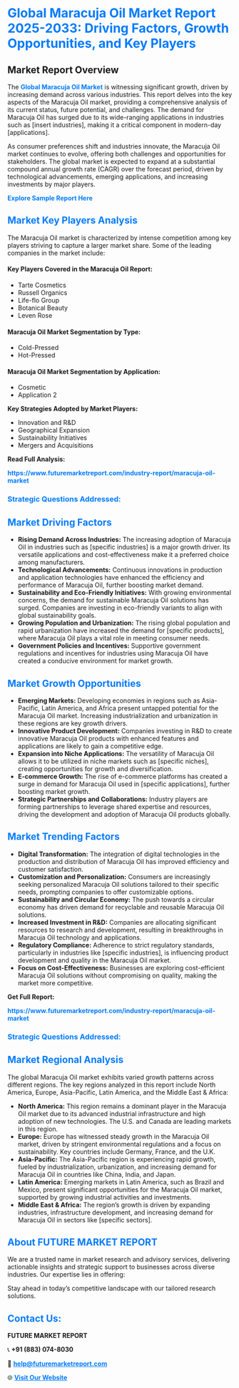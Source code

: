 <h1 style="color: #007BFF;">Global Maracuja Oil Market Report 2025-2033: Driving Factors, Growth Opportunities, and Key Players</h1>

<section id="overview">
<h2>Market Report Overview</h2>
<p>The <a href="https://www.futuremarketreport.com/industry-report/maracuja-oil-market" style="color: #007BFF; text-decoration: none;"><strong>Global Maracuja Oil Market</strong></a> is witnessing significant growth, driven by increasing demand across various industries. This report delves into the key aspects of the Maracuja Oil market, providing a comprehensive analysis of its current status, future potential, and challenges. The demand for Maracuja Oil has surged due to its wide-ranging applications in industries such as [insert industries], making it a critical component in modern-day [applications].</p>
<p>As consumer preferences shift and industries innovate, the Maracuja Oil market continues to evolve, offering both challenges and opportunities for stakeholders. The global market is expected to expand at a substantial compound annual growth rate (CAGR) over the forecast period, driven by technological advancements, emerging applications, and increasing investments by major players.</p>
</section>

<section id="overview">
<p><a href="https://www.futuremarketreport.com/request-sample/reportId=88473" style="color: #007BFF; text-decoration: none;"><strong>Explore Sample Report Here</strong></a></p>
</section>

<section id="key-players">
<h2 style="color: #007BFF;">Market Key Players Analysis</h2>
<p>The Maracuja Oil market is characterized by intense competition among key players striving to capture a larger market share. Some of the leading companies in the market include:</p>
<h4>Key Players Covered in the Maracuja Oil Report:</h4>
<ul><li>Tarte Cosmetics</li><li>Russell Organics</li><li>Life-flo Group</li><li>Botanical Beauty</li><li>Leven Rose</li></ul>
<h4>Maracuja Oil Market Segmentation by Type:</h4>
<ul><li>Cold-Pressed</li><li>Hot-Pressed</li></ul>

<h4>Maracuja Oil Market Segmentation by Application:</h4>
<ul><li>Cosmetic</li><li>Application 2</li></ul>
<p><strong>Key Strategies Adopted by Market Players:</strong></p>
<ul>
<li>Innovation and R&D</li>
<li>Geographical Expansion</li>
<li>Sustainability Initiatives</li>
<li>Mergers and Acquisitions</li>
</ul>
</section>

<section>
<p><strong>Read Full Analysis: </strong></p><a href="https://www.futuremarketreport.com/industry-report/maracuja-oil-market" style="color: #007BFF; text-decoration: none;"><strong>https://www.futuremarketreport.com/industry-report/maracuja-oil-market</strong></a>
<h3 style="color: #007BFF;">Strategic Questions Addressed:</h3>
</section>

<section id="driving-factors">
<h2 style="color: #007BFF;">Market Driving Factors</h2>
<ul>
<li><strong>Rising Demand Across Industries:</strong> The increasing adoption of Maracuja Oil in industries such as [specific industries] is a major growth driver. Its versatile applications and cost-effectiveness make it a preferred choice among manufacturers.</li>
<li><strong>Technological Advancements:</strong> Continuous innovations in production and application technologies have enhanced the efficiency and performance of Maracuja Oil, further boosting market demand.</li>
<li><strong>Sustainability and Eco-Friendly Initiatives:</strong> With growing environmental concerns, the demand for sustainable Maracuja Oil solutions has surged. Companies are investing in eco-friendly variants to align with global sustainability goals.</li>
<li><strong>Growing Population and Urbanization:</strong> The rising global population and rapid urbanization have increased the demand for [specific products], where Maracuja Oil plays a vital role in meeting consumer needs.</li>
<li><strong>Government Policies and Incentives:</strong> Supportive government regulations and incentives for industries using Maracuja Oil have created a conducive environment for market growth.</li>
</ul>
</section>

<section id="growth-opportunities">
<h2 style="color: #007BFF;">Market Growth Opportunities</h2>
<ul>
<li><strong>Emerging Markets:</strong> Developing economies in regions such as Asia-Pacific, Latin America, and Africa present untapped potential for the Maracuja Oil market. Increasing industrialization and urbanization in these regions are key growth drivers.</li>
<li><strong>Innovative Product Development:</strong> Companies investing in R&D to create innovative Maracuja Oil products with enhanced features and applications are likely to gain a competitive edge.</li>
<li><strong>Expansion into Niche Applications:</strong> The versatility of Maracuja Oil allows it to be utilized in niche markets such as [specific niches], creating opportunities for growth and diversification.</li>
<li><strong>E-commerce Growth:</strong> The rise of e-commerce platforms has created a surge in demand for Maracuja Oil used in [specific applications], further boosting market growth.</li>
<li><strong>Strategic Partnerships and Collaborations:</strong> Industry players are forming partnerships to leverage shared expertise and resources, driving the development and adoption of Maracuja Oil products globally.</li>
</ul>
</section>

<section id="trending-factors">
<h2 style="color: #007BFF;">Market Trending Factors</h2>
<ul>
<li><strong>Digital Transformation:</strong> The integration of digital technologies in the production and distribution of Maracuja Oil has improved efficiency and customer satisfaction.</li>
<li><strong>Customization and Personalization:</strong> Consumers are increasingly seeking personalized Maracuja Oil solutions tailored to their specific needs, prompting companies to offer customizable options.</li>
<li><strong>Sustainability and Circular Economy:</strong> The push towards a circular economy has driven demand for recyclable and reusable Maracuja Oil solutions.</li>
<li><strong>Increased Investment in R&D:</strong> Companies are allocating significant resources to research and development, resulting in breakthroughs in Maracuja Oil technology and applications.</li>
<li><strong>Regulatory Compliance:</strong> Adherence to strict regulatory standards, particularly in industries like [specific industries], is influencing product development and quality in the Maracuja Oil market.</li>
<li><strong>Focus on Cost-Effectiveness:</strong> Businesses are exploring cost-efficient Maracuja Oil solutions without compromising on quality, making the market more competitive.</li>
</ul>
</section>

<section>
<p><strong>Get Full Report: </strong></p><a href="https://www.futuremarketreport.com/industry-report/maracuja-oil-market" style="color: #007BFF; text-decoration: none;"><strong>https://www.futuremarketreport.com/industry-report/maracuja-oil-market</strong></a>
<h3 style="color: #007BFF;">Strategic Questions Addressed:</h3>
</section>


<section id="regional-analysis">
<h2 style="color: #007BFF;">Market Regional Analysis</h2>
<p>The global Maracuja Oil market exhibits varied growth patterns across different regions. The key regions analyzed in this report include North America, Europe, Asia-Pacific, Latin America, and the Middle East & Africa:</p>
<ul>
<li><strong>North America:</strong> This region remains a dominant player in the Maracuja Oil market due to its advanced industrial infrastructure and high adoption of new technologies. The U.S. and Canada are leading markets in this region.</li>
<li><strong>Europe:</strong> Europe has witnessed steady growth in the Maracuja Oil market, driven by stringent environmental regulations and a focus on sustainability. Key countries include Germany, France, and the U.K.</li>
<li><strong>Asia-Pacific:</strong> The Asia-Pacific region is experiencing rapid growth, fueled by industrialization, urbanization, and increasing demand for Maracuja Oil in countries like China, India, and Japan.</li>
<li><strong>Latin America:</strong> Emerging markets in Latin America, such as Brazil and Mexico, present significant opportunities for the Maracuja Oil market, supported by growing industrial activities and investments.</li>
<li><strong>Middle East & Africa:</strong> The region’s growth is driven by expanding industries, infrastructure development, and increasing demand for Maracuja Oil in sectors like [specific sectors].</li>
</ul>
</section>

<footer>
<h2 style="color: #007BFF;">About FUTURE MARKET REPORT</h2>
<p>We are a trusted name in market research and advisory services, delivering actionable insights and strategic support to businesses across diverse industries. Our expertise lies in offering:</p>

<p>Stay ahead in today’s competitive landscape with our tailored research solutions.</p>

<h2 style="color: #007BFF;">Contact Us:</h2>
<p><strong>FUTURE MARKET REPORT</strong></p>
<p>📞 <strong>+91 (883) 074-8030</strong></p>
<p>📧 <strong><a href="mailto:help@futuremarketreport.com" style="color: #007BFF;">help@futuremarketreport.com</a></strong></p>
<p>🌐 <strong><a href="https://www.futuremarketreport.com/" style="color: #007BFF;">Visit Our Website</a></strong></p>
</footer>